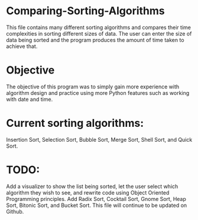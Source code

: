# Comparing-Sorting-Algorithms
This file contains many different sorting algorithms and compares their time complexities in sorting different sizes of data. 
The user can enter the size of data being sorted and the program produces the amount of time taken to achieve that. 

# Objective
The objective of this program was to simply gain more experience with algorithm design and practice using more Python features such as working with date and time.  

# Current sorting algorithms: 
Insertion Sort, Selection Sort, Bubble Sort, Merge Sort, Shell Sort, and Quick Sort.

# TODO: 
Add a visualizer to show the list being sorted, let the user select which algorithm they wish to see, and rewrite code using Object Oriented Programming principles. 
Add Radix Sort, Cocktail Sort, Gnome Sort, Heap Sort, Bitonic Sort, and Bucket Sort. This file will continue to be updated on Github. 


